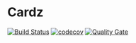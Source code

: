 # Cardz
[![Build Status](https://travis-ci.org/RusticFlare/Cardz.svg?branch=master)](https://travis-ci.org/RusticFlare/Cardz)
[![codecov](https://codecov.io/gh/RusticFlare/Cardz/branch/master/graph/badge.svg)](https://codecov.io/gh/RusticFlare/Cardz)
[![Quality Gate](https://sonarqube.com/api/badges/gate?key=com.sonarqube.examples.standard-sqscanner-travis-project)](https://sonarqube.com/dashboard/index/uk.rusticflare.cardz)
